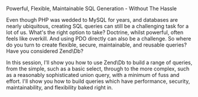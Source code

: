Powerful, Flexible, Maintainable SQL Generation - Without The Hassle

Even though PHP was wedded to MySQL for years, and databases are nearly ubiquitous, creating SQL queries can still be a challenging task for a lot of us. What's the right option to take? Doctrine, whilst powerful, often feels like overkill. And using PDO directly can also be a challenge. So where do you turn to create flexible, secure, maintainable, and reusable queries? Have you considered Zend\Db?

In this session, I'll show you how to use Zend\Db to build a range of queries, from the simple, such as a basic select, through to the more complex, such as a reasonably sophisticated union query, with a minimum of fuss and effort. I'll show you how to build queries which have performance, security, maintainability, and flexibility baked right in.
